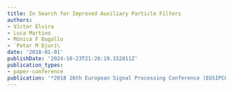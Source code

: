 ```yaml
---
title: In Search for Improved Auxiliary Particle Filters
authors:
- Vı́ctor Elvira
- Luca Martino
- Mónica F Bugallo
- ́ Petar M Djuri\
date: '2018-01-01'
publishDate: '2024-10-23T21:26:19.152811Z'
publication_types:
- paper-conference
publication: '*2018 26th European Signal Processing Conference (EUSIPCO)*'
---
```

